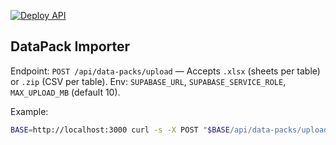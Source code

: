 [![Deploy API](https://github.com/vortexvault2025-beep/sdlite-api/actions/workflows/deploy-api.yml/badge.svg)](https://github.com/vortexvault2025-beep/sdlite-api/actions/workflows/deploy-api.yml)

## DataPack Importer
Endpoint: `POST /api/data-packs/upload` — Accepts `.xlsx` (sheets per table) or `.zip` (CSV per table).
Env: `SUPABASE_URL`, `SUPABASE_SERVICE_ROLE`, `MAX_UPLOAD_MB` (default 10).

Example:
```bash
BASE=http://localhost:3000 curl -s -X POST "$BASE/api/data-packs/upload"       -H "X-Api-Key: $X_API_KEY"       -F "file=@SD-Lite_DataPack_v1.zip"
```
